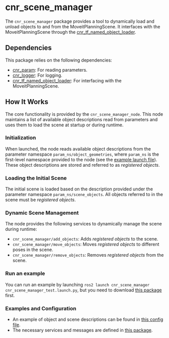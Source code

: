 # cnr_scene_manager

The `cnr_scene_manager` package provides a tool to dynamically load and unload objects to and from the MoveitPlanningScene. It interfaces with the MoveitPlanningScene through the [cnr_tf_named_object_loader](https://github.com/CNR-STIIMA-IRAS/cnr_tf_named_object_loader).

## Dependencies

This package relies on the following dependencies:

- [cnr_param](https://github.com/CNR-STIIMA-IRAS/cnr_param): For reading parameters.
- [cnr_logger](https://github.com/CNR-STIIMA-IRAS/cnr_logger): For logging.
- [cnr_tf_named_object_loader](https://github.com/CNR-STIIMA-IRAS/cnr_tf_named_object_loader): For interfacing with the MoveitPlanningScene.

## How It Works

The core functionality is provided by the `cnr_scene_manager_node`. This node maintains a list of available object descriptions read from parameters and uses them to load the scene at startup or during runtime.

### Initialization

When launched, the node reads available object descriptions from the parameter namespace `param_ns/object_geometries`, where `param_ns` is the first-level namespace provided to the node (see the [example launch file](https://github.com/JRL-CARI-CNR-UNIBS/cnr_scene_manager/blob/master/cnr_scene_manager/launch/cnr_scene_manager.launch)). These object descriptions are stored and referred to as *registered objects*.

### Loading the Initial Scene

The initial scene is loaded based on the description provided under the parameter namespace `param_ns/scene_objects`. All objects referred to in the scene must be *registered objects*.

### Dynamic Scene Management

The node provides the following services to dynamically manage the scene during runtime:
- `cnr_scene_manager/add_objects`: Adds *registered objects* to the scene.
- `cnr_scene_manager/move_objects`: Moves *registered objects* to different poses in the scene.
- `cnr_scene_manager/remove_objects`: Removes *registered objects* from the scene.

### Run an example
You can run an example by launching ```ros2 launch cnr_scene_manager cnr_scene_manager_test.launch.py```, but you need to download [this package](https://github.com/JRL-CARI-CNR-UNIBS/cell_cartesian) first.

### Examples and Configuration

- An example of object and scene descriptions can be found in [this config file](https://github.com/JRL-CARI-CNR-UNIBS/cnr_scene_manager/blob/ros2/cnr_scene_manager/config/scene.yaml).
- The necessary services and messages are defined in [this package](https://github.com/JRL-CARI-CNR-UNIBS/cnr_scene_manager/tree/ros2/cnr_scene_manager_msgs).
